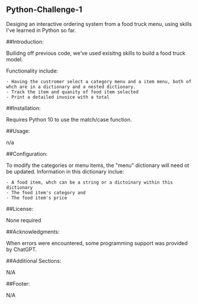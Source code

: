 ## Python-Challenge-1

Desiging an interactive ordering system from a food truck menu, using skills I've learned in Python so far.

##Introduction:

Builidng off previous code, we've used exisitng skills to build a food truck model.

Functionality include:

    - Having the custromer select a category menu and a item menu, both of whch are in a dictionary and a nested dictionary.
    - Track the item and quanity of food item selected
    - Print a detailed invoice with a total

##Installation:

Requires Python 10 to use the match/case function.

##Usage:

n/a

##Configuration:

To modify the categories or menu items, the "menu" dictionary will need ot be updated.  Information in this dictionary inclue:

    - A food item, whch can be a string or a dictoinary within this dictionary
    - The food item's category and
    - The food item's price

##License:

None required

##Acknowledgments:

When errors were encountered, some programming support was provided by ChatGPT.

##Additional Sections:

N/A

##Footer:

N/A
